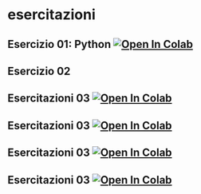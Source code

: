 # esercitazioni

## Esercizio 01: Python [![Open In Colab](https://colab.research.google.com/assets/colab-badge.svg)](https://colab.research.google.com/github/https://github.com/il-A-ria/esercitazioni/blob/main/01_intro.ipynb)

## Esercizio 02

## Esercitazioni 03 [![Open In Colab](https://colab.research.google.com/assets/colab-badge.svg)](https://colab.research.google.com/github/https://github.com/il-A-ria/esercitazioni/blob/main/01_intro.ipynb)

## Esercitazioni 03 [![Open In Colab](https://colab.research.google.com/assets/colab-badge.svg)](https://colab.research.google.com/github/https://github.com/il-A-ria/esercitazioni/blob/main/01_intro.ipynb)

## Esercitazioni 03 [![Open In Colab](https://colab.research.google.com/assets/colab-badge.svg)](https://colab.research.google.com/github/https://github.com/il-A-ria/esercitazioni/blob/main/01_intro.ipynb)

## Esercitazioni 03 [![Open In Colab](https://colab.research.google.com/assets/colab-badge.svg)](https://colab.research.google.com/github/https://github.com/il-A-ria/esercitazioni/blob/main/01_intro.ipynb)
